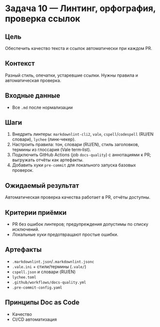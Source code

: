 # Задача 10 — Линтинг, орфография, проверка ссылок

## Цель
Обеспечить качество текста и ссылок автоматически при каждом PR.

## Контекст
Разный стиль, опечатки, устаревшие ссылки. Нужны правила и автоматическая проверка.

## Входные данные
- Все `.md` после нормализации

## Шаги
1. Внедрить линтеры: `markdownlint-cli2`, `vale`, `cspell`/`codespell` (RU/EN словари), `lychee` (линк‑чекер).
2. Настроить правила: тон, словари (RU/EN), стиль заголовков, термины из глоссария (Vale term‑list).
3. Подключить GitHub Actions (job `docs-quality`) с аннотациями к PR; выгружать отчёты как артефакты.
4. Добавить хуки `pre-commit` для локального запуска базовых проверок.

## Ожидаемый результат
Автоматическая проверка качества работает в PR, отчёты доступны.

## Критерии приёмки
- PR без ошибок линтеров; предупреждения допустимы по списку исключений.
- Локальные хуки предотвращают простые ошибки.

## Артефакты
- `.markdownlint.json`/`.markdownlint.jsonc`
- `.vale.ini` + стили/термины (`.vale/`)
- `cspell.json` и словари (RU/EN)
- `lychee.toml`
- `.github/workflows/docs-quality.yml`
- `.pre-commit-config.yaml`

## Принципы Doc as Code
- Качество
- CI/CD автоматизация
